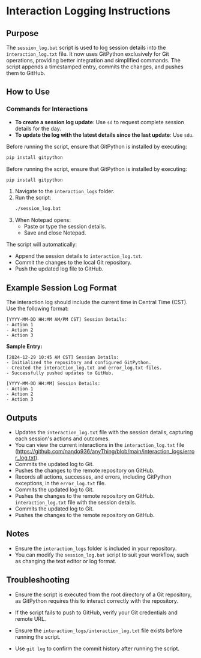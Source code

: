 # Interaction Logging Instructions

## Purpose
The `session_log.bat` script is used to log session details into the `interaction_log.txt` file.
It now uses GitPython exclusively for Git operations, providing better integration and simplified commands.
The script appends a timestamped entry, commits the changes, and pushes them to GitHub.

## How to Use

### Commands for Interactions
- **To create a session log update**: Use `sd` to request complete session details for the day.
- **To update the log with the latest details since the last update**: Use `sdu`.

Before running the script, ensure that GitPython is installed by executing:
```bash
pip install gitpython
```

Before running the script, ensure that GitPython is installed by executing:
```bash
pip install gitpython
```

1. Navigate to the `interaction_logs` folder.
2. Run the script:
   ```bash
   ./session_log.bat
   ```
3. When Notepad opens:
   - Paste or type the session details.
   - Save and close Notepad.

The script will automatically:
- Append the session details to `interaction_log.txt`.
- Commit the changes to the local Git repository.
- Push the updated log file to GitHub.

## Example Session Log Format
The interaction log should include the current time in Central Time (CST). Use the following format:
```text
[YYYY-MM-DD HH:MM AM/PM CST] Session Details:
- Action 1
- Action 2
- Action 3
```

**Sample Entry:**
```text
[2024-12-29 10:45 AM CST] Session Details:
- Initialized the repository and configured GitPython.
- Created the interaction_log.txt and error_log.txt files.
- Successfully pushed updates to GitHub.
```
```text
[YYYY-MM-DD HH:MM] Session Details:
- Action 1
- Action 2
- Action 3
```

## Outputs
- Updates the `interaction_log.txt` file with the session details, capturing each session's actions and outcomes.
- You can view the current interactions in the `interaction_log.txt` file (https://github.com/nando936/anyThing/blob/main/interaction_logs/error_log.txt).
- Commits the updated log to Git.
- Pushes the changes to the remote repository on GitHub.
- Records all actions, successes, and errors, including GitPython exceptions, in the `error_log.txt` file.
- Commits the updated log to Git.
- Pushes the changes to the remote repository on GitHub. `interaction_log.txt` file with the session details.
- Commits the updated log to Git.
- Pushes the changes to the remote repository on GitHub.

## Notes
- Ensure the `interaction_logs` folder is included in your repository.
- You can modify the `session_log.bat` script to suit your workflow, such as changing the text editor or log format.

## Troubleshooting
- Ensure the script is executed from the root directory of a Git repository, as GitPython requires this to interact correctly with the repository.

- If the script fails to push to GitHub, verify your Git credentials and remote URL.
- Ensure the `interaction_logs/interaction_log.txt` file exists before running the script.
- Use `git log` to confirm the commit history after running the script.

